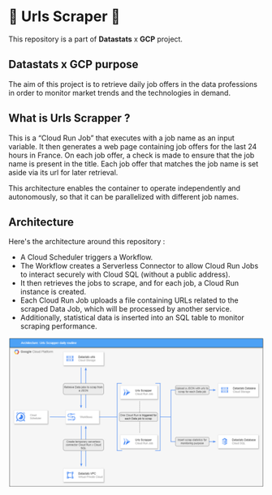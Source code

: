 # 🚀 Urls Scraper 🚀

This repository is a part of <strong>Datastats</strong> x <strong>GCP</strong> project. 


## Datastats x GCP purpose

The aim of this project is to retrieve daily job offers in the data professions in order to monitor market trends and the technologies in demand. 


## What is Urls Scrapper ?

This is a “Cloud Run Job” that executes with a job name as an input variable. It then generates a web page containing job offers for the last 24 hours in France. On each job offer, a check is made to ensure that the job name is present in the title. Each job offer that matches the job name is set aside via its url for later retrieval. 

This architecture enables the container to operate independently and autonomously, so that it can be parallelized with different job names. 


## Architecture

Here's the architecture around this repository : 
- A Cloud Scheduler triggers a Workflow.
- The Workflow creates a Serverless Connector to allow Cloud Run Jobs to interact securely with Cloud SQL (without a public address).
- It then retrieves the jobs to scrape, and for each job, a Cloud Run instance is created.
- Each Cloud Run Job uploads a file containing URLs related to the scraped Data Job, which will be processed by another service.
- Additionally, statistical data is inserted into an SQL table to monitor scraping performance.

![Urls Scrapper global architecture](images/urls_scrapper.png)